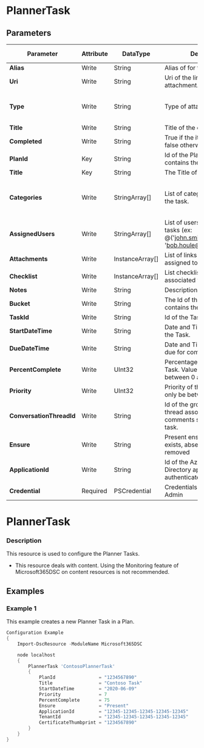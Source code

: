﻿# PlannerTask

## Parameters

| Parameter | Attribute | DataType | Description | Allowed Values |
| --- | --- | --- | --- | --- |
| **Alias** | Write | String | Alias of for the attachment. ||
| **Uri** | Write | String | Uri of the link to the attachment. ||
| **Type** | Write | String | Type of attachment. |PowerPoint, Word, Excel, Other|
| **Title** | Write | String | Title of the checklist item. ||
| **Completed** | Write | String | True if the item is completed, false otherwise. ||
| **PlanId** | Key | String | Id of the Planner Plan which contains the Task. ||
| **Title** | Key | String | The Title of the Planner Task. ||
| **Categories** | Write | StringArray[] | List of categories assigned to the task. |Pink, Red, Yellow, Green, Blue, Purple|
| **AssignedUsers** | Write | StringArray[] | List of users assigned to the tasks (ex: @('john.smith@contoso.com', 'bob.houle@contoso.com')). ||
| **Attachments** | Write | InstanceArray[] | List of links to attachments assigned to the task. ||
| **Checklist** | Write | InstanceArray[] | List checklist items associated with the task. ||
| **Notes** | Write | String | Description of the Task. ||
| **Bucket** | Write | String | The Id of the bucket that contains the task. ||
| **TaskId** | Write | String | Id of the Task, if known. ||
| **StartDateTime** | Write | String | Date and Time for the start of the Task. ||
| **DueDateTime** | Write | String | Date and Time for the task is due for completion. ||
| **PercentComplete** | Write | UInt32 | Percentage completed of the Task. Value can only be between 0 and 100. ||
| **Priority** | Write | UInt32 | Priority of the Task. Value can only be between 1 and 10. ||
| **ConversationThreadId** | Write | String | Id of the group conversation thread associated with the comments section for this task. ||
| **Ensure** | Write | String | Present ensures the Plan exists, absent ensures it is removed |Present, Absent|
| **ApplicationId** | Write | String | Id of the Azure Active Directory application to authenticate with. ||
| **Credential** | Required | PSCredential | Credentials of the Global Admin ||

# PlannerTask

### Description

This resource is used to configure the Planner Tasks.

* This resource deals with content. Using the Monitoring feature
  of Microsoft365DSC on content resources is not recommended.

## Examples

### Example 1

This example creates a new Planner Task in a Plan.

```powershell
Configuration Example
{
    Import-DscResource -ModuleName Microsoft365DSC

    node localhost
    {
        PlannerTask 'ContosoPlannerTask'
        {
            PlanId                = "1234567890"
            Title                 = "Contoso Task"
            StartDateTime         = "2020-06-09"
            Priority              = 7
            PercentComplete       = 75
            Ensure                = "Present"
            ApplicationId         = "12345-12345-12345-12345-12345"
            TenantId              = "12345-12345-12345-12345-12345"
            CertificateThumbprint = "1234567890"
        }
    }
}
```

